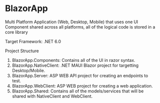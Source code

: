 # BlazorApp
Multi Platform Application (Web, Desktop, Mobile) that uses one UI Component shared across all platforms, all of the logical code is stored in a core library

Target Framework: .NET 6.0

Project Structure

1. BlazorApp.Components: Contains all of the UI in razor syntax.
2. BlazorApp.NativeClient: .NET MAUI Blazor project for targetting Desktop/Mobile.
3. BlazorApp.Server: ASP WEB API project for creating an endpoints to test.
4. BlazorApp.WebClient: ASP WEB project for creating a web application.
5. BlazorApp.Shared: Contains all of the models/services that will be shared with NativeClient and WebClient.
